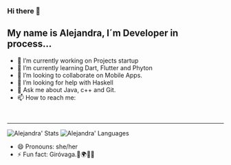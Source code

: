 ### Hi there 👋

My name is Alejandra, I´m Developer in process...
----

- 🔭 I’m currently working on Projects startup
- 🌱 I’m currently learning Dart, Flutter and Phyton
- 👯 I’m looking to collaborate on Mobile Apps.
- 🤔 I’m looking for help with Haskell
- 💬 Ask me about Java, c++ and Git.
- 📫 How to reach me: 

<p align='center'>
  <a href=""><img src=""></a>&nbsp;&nbsp;
  <a href=""><img src=""></a>&nbsp;&nbsp;
</p>

----

![Alejandra' Stats](https://github-readme-stats.vercel.app/api?username=arkanabytes&show_icons=true&theme=prussian)
![Alejandra' Languages](https://github-readme-stats.vercel.app/api/top-langs/?username=Arkanabytes&layout=compact)


- 😄 Pronouns: she/her
- ⚡ Fun fact: Giróvaga.🍃🌍🍃🍀

